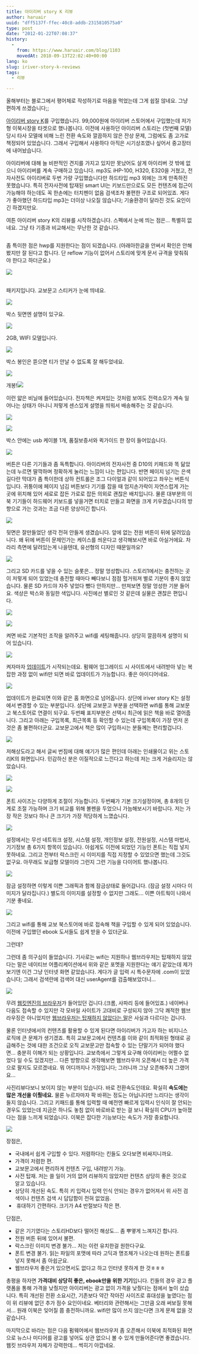 ```yaml
---
title: 아이리버 story K 리뷰
author: haruair
uuid: "dff5137f-ffec-40c8-addb-2315810575a0"
type: post
date: "2012-01-22T07:08:37"
history:
  - 
    from: https://www.haruair.com/blog/1103
    movedAt: 2018-09-13T22:02:40+00:00
lang: ko
slug: iriver-story-k-reviews
tags:
  - 리뷰

---
```


올해부터는 블로그에서 평어체로 작성하기로 마음을 먹었는데 그게 쉽질 않네요. 그냥 편하게 쓰겠습니다;;

<a href="http://product.iriver.co.kr/Product/ProductView.aspx?cid=12&itcode=357965" target="_blank">아이리버 story K</a>를 구입했습니다. 99,000원에 아이리버 스토어에서 구입했는데 저가형 이북시장을 타겟으로 했나봅니다. 이전에 사용하던 아이리버 스토리는 (첫번째 모델) 당시 타사 모델에 비해 느린 전환 속도와 깔끔하지 않은 잔상 문제, 그럼에도 좀 고가로 책정되어 있었습니다. 그래서 구입해서 사용하다 아직은 시기상조였나 싶어서 중고장터에 내어놨습니다.

아이리버에 대해 늘 비판적인 견지를 가지고 있지만 못났어도 살게 아이리버 것 밖에 없으니 아이리버를 계속 구매하고 있습니다. mp3도 iHP-100, H320, E320을 거쳤고, 전자사전도 아이리버로 두번 가량 구입했습니다만 하드타입 mp3 외에는 크게 만족하진 못했습니다. 특히 전자사전에 탑재된 smart UI는 키보드만으로도 모든 컨텐츠에 접근이 가능해야 하는데도 꼭 한손에는 터치펜이 없음 검색조차 불편한 구조로 되어있죠. 게다가 좋아했던 하드타입 mp3는 더이상 나오질 않습니다; 기술환경이 달라진 것도 요인이긴 하겠지만요.

여튼 아이리버 story K의 리뷰를 시작하겠습니다. 스펙에서 눈에 띄는 점은&#8230; 특별히 없네요. 그냥 타 기종과 비교해서는 무난한 것 같습니다. 

<a href="https://www.iriver.co.kr/down/product/detail_description/357965_spec.jpg"><img title="아이리버 스토리 K spec." src="https://www.iriver.co.kr/down/product/detail_description/357965_spec.jpg?w=583" alt="" /></a></p> 


<p>
  좀 특이한 점은 hwp를 지원한다는 점이 되겠습니다. (아래아한글을 안써서 확인은 안해봤지만 잘 된다고 합니다. 단 reflow 기능이 없어서 스토리에 맞게 문서 규격을 맞춰줘야 한다고 하더군요.)
</p>

<p>

  ![](MG_9907.jpg)

  
  <br /> 패키지입니다. 교보문고 스티커가 눈에 띄네요.
</p>

<p>

  ![](MG_9918.jpg)

</p>

<p>
  박스 뒷면엔 설명이 있구요.
</p>

<p>

  ![](MG_9919.jpg)

</p>

<p>
  2GB, WIFI 모델입니다.
</p>

<p>

  ![](MG_9908.jpg)

</p>

<p>
  박스 봉인은 뜯으면 티가 안날 수 없도록 잘 해두었네요.
</p>

<p>

  ![](MG_9909.jpg)

</p>

<p>

  개봉!![](MG_9910.jpg)

</p>

<p>
  이런 얇은 비닐에 들어있습니다. 전자책은 켜져있는 것처럼 보여도 전력소모가 계속 일어나는 상태가 아니니 저렇게 센스있게 설명을 띄워서 배송해주는 것 같습니다.
</p>

<p>

  ![](MG_9914.jpg)

</p>

<p>

  ![](MG_9916.jpg)

</p>

<p>
  박스 안에는 usb 케이블 1개, 품질보증서와 퀵가이드 한 장이 들어있습니다.
</p>

<p>

  ![](MG_9920.jpg)

</p>

<p>
  버튼은 다른 기기들과 좀 독특합니다. 아이리버의 전자사전 중 D10의 키패드와 똑 닮았는데 누르면 딸깍하며 정확하게 눌리는 느낌이 나는 편입니다. 반면 페이지 넘기는 은색 길다란 막대가 좀 특이한데 상하 컨트롤은 조그 다이얼과 같이 되어있고 좌우는 버튼식입니다. 귀퉁이에 페이지 넘김 버튼보다 기기를 잡을 때 엄지손가락이 자연스럽게 가는 곳에 위치해 있어 세로로 잡든 가로로 잡든 의외로 괜찮은 배치입니다. 물론 대부분의 이북 기기들이 하드웨어 키보드를 넣을거면 터치로 만들고 화면을 크게 키우겠습니다의 방향으로 가는 것과는 조금 다른 양상이긴 합니다.
</p>

<p>

  ![](MG_9926.jpg)

</p>

<p>
  뒷면은 잘만들었단 생각 전혀 안들게 생겼습니다. 앞에 없는 전원 버튼이 뒤에 달려있습니다. 왜 뒤에 버튼이 문제인가는 케이스를 씌운다고 생각해보시면 바로 아실거에요. 차라리 측면에 달려있는게 나을텐데, 유선형의 디자인 때문일까요?
</p>

<p>

  ![](MG_9928.jpg)

</p>

<p>
  그리고 SD 카드를 넣을 수 있는 슬롯은&#8230; 정말 엉성합니다. 스토리1에서는 충전하는 곳이 저렇게 되어 있었는데 충전할 때마다 빼다보니 점점 헐거워져 별로 기분이 좋지 않았습니다. 물론 SD 카드야 자주 넣었다 뺐다 안하지만&#8230; 만져보면 정말 엉성한 기분 들어요. 색상은 박스와 동일한 색입니다. 사진에선 별로인 것 같은데 실물은 괜찮은 편입니다.
</p>

<p>

  ![](MG_9930.jpg)

</p>

<p>

  ![](MG_9934.jpg)

</p>

<p>
  켜면 바로 기본적인 조작을 알려주고 wifi를 세팅해줍니다. 상당히 깔끔하게 설명이 되어 있습니다.
</p>

<p>

  ![](MG_9935.jpg)

</p>

<p>
  켜자마자 <a href="http://lounge.iriver.co.kr/Notice/NoticeView.aspx?pno=1&idx=2354&no=1" target="_blank">업데이트</a>가 시작되는데요. 펌웨어 업그레이드 시 사이트에서 내려받아 넣는 복잡한 과정 없이 wifi만 되면 바로 업데이트가 가능합니다. 좋은 아이디어네요.
</p>

<p>

  ![](MG_9936.jpg)

</p>

<p>
  업데이트가 완료되면 이와 같은 홈 화면으로 넘어옵니다. 상단에 iriver story K는 설정에서 변경할 수 있는 부분입니다. 상단에 교보문고 부분을 선택하면 wifi를 통해 교보문고 북스토어로 연결이 되구요. 두번째 표지부분은 선택시 최근에 읽은 책을 바로 열어줍니다. 그리고 아래는 구입목록, 최근목록 등 확인할 수 있는데 구입목록이 가장 먼저 온 것은 좀 불편하더군요. 교보문고에서 책은 많이 구입하시는 분들께는 편리할겁니다.
</p>

<p>

  ![](MG_9924.jpg)

</p>

<p>
  저해상도라고 해서 글씨 번짐에 대해 얘기가 많은 편인데 아래는 인쇄물이고 위는 스토리K의 화면입니다. 민감하신 분은 이질적으로 느낀다고 하는데 저는 크게 거슬리지는 않았습니다.
</p>

<p>

  ![](MG_9940.jpg)

</p>

<p>

  ![](MG_9941.jpg)

</p>

<p>
  폰트 사이즈는 다양하게 조절이 가능합니다. 두번째가 기본 크기설정이며, 총 8개의 단계로 조절 가능하며 크기 비교를 위해 볼펜을 두었으니 가늠해보시기 바랍니다. 저는 가장 작은 것보다 하나 큰 크기가 가장 적당하게 느꼈습니다.
</p>

<p>

  ![](MG_9939.jpg)

</p>

<p>
  설정에서는 무선 네트워크 설정, 시스템 설정, 개인정보 설정, 전원설정, 시스템 마법사, 기기정보 총 6가지 항목이 있습니다. 아쉽게도 이전에 되었던 기능인 폰트는 직접 넣지 못하네요. 그리고 전부터 락스크린 시 이미지를 직접 지정할 수 있었으면 했는데 그것도 없구요. 아무래도 보급형 모델이라 그런지 그런 기능을 다이어트 했나봅니다.
</p>

<p>

  ![](MG_9948.jpg)

</p>

<p>
  잠금 설정하면 이렇게 이쁜 그래픽과 함께 잠금상태로 들어갑니다. (잠금 설정 시마다 이미지가 달라집니다.) 별도의 이미지를 설정할 수 없지만 그래도&#8230; 이쁜 아트웍이 나와서 기분 좋네요.
</p>

<p>

  ![](MG_9951.jpg)

</p>

<p>
  그리고 wifi를 통해 교보 북스토어에 바로 접속해 책을 구입할 수 있게 되어 있었습니다. 이전에 구입했던 ebook 도서들도 쉽게 받을 수 있더군요.
</p>

<p>
  그런데?
</p>

<p>
  그런데 좀 의구심이 들었습니다. 기사로는 wifi는 지원하나 웹브라우저는 탑재하지 않았다는 말은 네이티브 어플리케이션에서 위와 같은 포멧을 지원한다는 얘기 같았는데 제가 보기엔 이건 그냥 인터넷 화면 같았습니다. 게다가 글 입력 시 특수문자에 .com이 있었습니다; 그래서 검색란에 검색어 대신 userAgent를 검출해보았더니&#8230;
</p>

<p>

  ![](MG_9952.jpg)

</p>

<p>
  무려 <a href="http://ko.wikipedia.org/wiki/%EC%9B%B9%ED%82%A4%ED%8A%B8" target="_blank">웹킷엔진의 브라우저</a>가 들어있던 겁니다.(크롬, 사파리 등에 들어있죠.) 네이버나 다음도 접속할 수 있지만 각 모바일 사이트가 고대비로 구성되지 않아 그닥 쾌적한 웹브라우징은 아니었지만 <a href="http://www.bloter.net/archives/92315" target="_blank">웹브라우저는 탑재하지 않았다는 말</a>은 사실과 다르다는 겁니다.
</p>

<p>
  물론 인터넷에서의 컨텐츠를 활용할 수 있게 된다면 아이리버가 가고자 하는 비지니스 로직에 큰 문제가 생기겠죠. 특히 교보문고에서 컨텐츠를 이와 같이 최적화된 형태로 공급해주는 것에 대한 조건으로 오직 교보문고만 접속할 수 있는 단말기가 되어야 했다면&#8230; 충분히 이해가 되는 상황입니다. 교보측에서 그렇게 요구해 아이리버는 어쩔수 없었다 일 수도 있겠지만&#8230; 다른 방향으로 생각해보면 웹브라우저 오픈해서 더 높은 가격으로 팔지도 모르겠네요. 뭐 어디까지나 가정입니다; 그러니까 그냥 오픈해주지 그랬어요&#8230;
</p>

<p>
  사진리뷰다보니 보이지 않는 부분이 있습니다. 바로 전환속도인데요. 확실히 <strong>속도에는 많은 개선을 이뤘네요.</strong> 물론 누르자마자 팍 바뀌는 정도는 아닙니다만 느리다는 생각이 들지 않습니다. 그리고 키패드를 통해 입력할 때 예전엔 빠르게 입력시 인식이 잘 안되는 경우도 있었는데 지금은 하나도 놓침 없이 바로바로 받는 걸 보니 확실히 CPU가 높아졌다는 점을 느끼게 되었습니다. 이북은 잡다한 기능보다는 속도가 가장 중요합니다.
</p>

<p>

  ![](MG_9950.jpg)

</p>

<p>
  장점은,
</p>

<ul>
  <li>
    국내에서 쉽게 구입할 수 있다. 저렴하다는 킨들도 오다보면 비싸지니까요.
  </li>
  <li>
    가격이 저렴한 편.
  </li>
  <li>
    교보문고에서 편리하게 컨텐츠 구입, 내려받기 가능.
  </li>
  <li>
    사전 탑재. 저는 쓸 일이 거의 없어 리뷰하지 않았지만 컨텐츠 상당히 좋은 것으로 알고 있습니다.
  </li>
  <li>
    상당히 개선된 속도. 특히 키 입력시 입력 인식 안되는 경우가 없어져서 위 사전 검색이나 컨텐츠 검색 시 답답함이 전혀 없었음.
  </li>
  <li>
     휴대하기 간편하다. 크기가 A4 반절보다 작은 편.
  </li>
</ul>

<p>
  단점은,
</p>

<ul>
  <li>
    같은 기기였다는 스토리HD보다 떨어진 해상도&#8230; 좀 뿌옇게 느껴지긴 합니다.
  </li>
  <li>
    전원 버튼 뒤에 있어서 불편.
  </li>
  <li>
    락스크린 이미지 변경 불가&#8230; 저는 이런 유치한걸 원한다구요.
  </li>
  <li>
    폰트 변경 불가. 읽는 파일의 포맷에 따라 고딕과 명조체가 나오는데 원하는 폰트를 넣지 못해서 좀 아쉽군요.
  </li>
  <li>
    웹브라우저 좋은거 있으면서도 없다고 하고 인터넷 못하게 한 것ㅎㅎㅎ
  </li>
</ul>

<p>
  총평을 하자면 <strong>가격대비 상당히 좋은, ebook만을 위한 기기</strong>입니다. 킨들의 경우 광고 플랫폼을 통해 가격을 낮췄지만 아이리버는 광고 없이 가격을 낮췄다는 점에서 높이 샀습니다. 특히 개선된 전환 소요시간, 기존보다 약간 작아진 사이즈로 휴대성을 높였다는 점이 위 리뷰에 없던 추가 점수 요인이네요. 베터리와 관련해서는 그만큼 오래 써보질 못해서&#8230; 원래 이북은 잊어질 쯤 충전하니까요. wifi만 많이 쓰지 않는다면 크게 문제 없을 것 같습니다.
</p>

<p>
  마지막으로 바라는 점은 다음 펌웨어에서 웹브라우저 좀 오픈해서 이북에 최적화된 화면으로 뉴스나 미디어를 광고를 넣어도 상관 없으니 볼 수 있게 만들어준다면 좋겠습니다. 웹킷 브라우저 자체가 강력한데&#8230; 썩히기 아깝네요.
</p>
